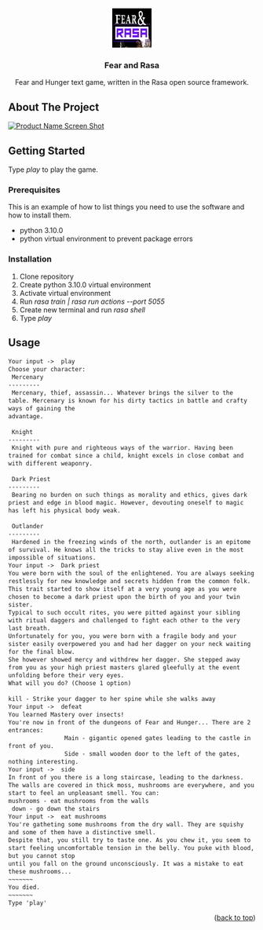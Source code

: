 <!-- Improved compatibility of back to top link: See: https://github.com/othneildrew/Best-README-Template/pull/73 -->
<a name="readme-top"></a>
<!--
*** Fear and Hunger text game, written in the Rasa open source framework.
-->



<!-- PROJECT LOGO -->
<br />
<div align="center">
  <a href="https://github.com/1ADIS1/repository/fear-and-rasa/master/FearAndRasa.png">
    <img src="FearAndRasa.png" alt="Logo" width="80" height="80">
  </a>

  <h3 align="center">Fear and Rasa</h3>

  <p align="center">
    Fear and Hunger text game, written in the Rasa open source framework.
  </p>
</div>




<!-- ABOUT THE PROJECT -->
## About The Project

[![Product Name Screen Shot][product-screenshot]](https://example.com)


<!-- GETTING STARTED -->
## Getting Started

Type *play* to play the game.

### Prerequisites

This is an example of how to list things you need to use the software and how to install them.
* python 3.10.0
* python virtual environment to prevent package errors

### Installation

1. Clone repository
2. Create python 3.10.0 virtual environment
3. Activate virtual environment
4. Run *rasa train | rasa run actions --port 5055*
5. Create new terminal and run *rasa shell*
6. Type *play*


<!-- USAGE EXAMPLES -->
## Usage

```
Your input ->  play                                                                                                                                       
Choose your character: 
 Mercenary 
---------
 Mercenary, thief, assassin... Whatever brings the silver to the table. Mercenary is known for his dirty tactics in battle and crafty ways of gaining the 
advantage.

 Knight
---------
 Knight with pure and righteous ways of the warrior. Having been trained for combat since a child, knight excels in close combat and with different weaponry.

 Dark Priest
---------
 Bearing no burden on such things as morality and ethics, gives dark priest and edge in blood magic. However, devouting oneself to magic has left his physical body weak.

 Outlander
---------
 Hardened in the freezing winds of the north, outlander is an epitome of survival. He knows all the tricks to stay alive even in the most impossible of situations.
Your input ->  Dark priest
You were born with the soul of the enlightened. You are always seeking restlessly for new knowledge and secrets hidden from the common folk.
This trait started to show itself at a very young age as you were chosen to become a dark priest upon the birth of you and your twin sister.
Typical to such occult rites, you were pitted against your sibling with ritual daggers and challenged to fight each other to the very last breath.
Unfortunately for you, you were born with a fragile body and your sister easily overpowered you and had her dagger on your neck waiting for the final blow.
She however showed mercy and withdrew her dagger. She stepped away from you as your high priest masters glared gleefully at the event unfolding before their very eyes.
What will you do? (Choose 1 option)

kill - Strike your dagger to her spine while she walks away
Your input ->  defeat
You learned Mastery over insects!
You're now in front of the dungeons of Fear and Hunger... There are 2 entrances:
                Main - gigantic opened gates leading to the castle in front of you.
                Side - small wooden door to the left of the gates, nothing interesting.
Your input ->  side
In front of you there is a long staircase, leading to the darkness.
The walls are covered in thick moss, mushrooms are everywhere, and you start to feel an unpleasant smell. You can:
mushrooms - eat mushrooms from the walls
 down - go down the stairs
Your input ->  eat mushrooms
You're gatheting some mushrooms from the dry wall. They are squishy and some of them have a distinctive smell.
Despite that, you still try to taste one. As you chew it, you seem to start feeling uncomfortable tension in the belly. You puke with blood, but you cannot stop
until you fall on the ground unconsciously. It was a mistake to eat these mushrooms...
~~~~~~~
You died.
~~~~~~~
Type 'play'
```

<p align="right">(<a href="#readme-top">back to top</a>)</p>



<!-- MARKDOWN LINKS & IMAGES -->
<!-- https://www.markdownguide.org/basic-syntax/#reference-style-links -->
[contributors-shield]: https://img.shields.io/github/contributors/othneildrew/Best-README-Template.svg?style=for-the-badge
[contributors-url]: https://github.com/othneildrew/Best-README-Template/graphs/contributors
[forks-shield]: https://img.shields.io/github/forks/othneildrew/Best-README-Template.svg?style=for-the-badge
[forks-url]: https://github.com/othneildrew/Best-README-Template/network/members
[stars-shield]: https://img.shields.io/github/stars/othneildrew/Best-README-Template.svg?style=for-the-badge
[stars-url]: https://github.com/othneildrew/Best-README-Template/stargazers
[issues-shield]: https://img.shields.io/github/issues/othneildrew/Best-README-Template.svg?style=for-the-badge
[issues-url]: https://github.com/othneildrew/Best-README-Template/issues
[license-shield]: https://img.shields.io/github/license/othneildrew/Best-README-Template.svg?style=for-the-badge
[license-url]: https://github.com/othneildrew/Best-README-Template/blob/master/LICENSE.txt
[linkedin-shield]: https://img.shields.io/badge/-LinkedIn-black.svg?style=for-the-badge&logo=linkedin&colorB=555
[linkedin-url]: https://linkedin.com/in/othneildrew
[product-screenshot]: images/screenshot.png
[Next.js]: https://img.shields.io/badge/next.js-000000?style=for-the-badge&logo=nextdotjs&logoColor=white
[Next-url]: https://nextjs.org/
[React.js]: https://img.shields.io/badge/React-20232A?style=for-the-badge&logo=react&logoColor=61DAFB
[React-url]: https://reactjs.org/
[Vue.js]: https://img.shields.io/badge/Vue.js-35495E?style=for-the-badge&logo=vuedotjs&logoColor=4FC08D
[Vue-url]: https://vuejs.org/
[Angular.io]: https://img.shields.io/badge/Angular-DD0031?style=for-the-badge&logo=angular&logoColor=white
[Angular-url]: https://angular.io/
[Svelte.dev]: https://img.shields.io/badge/Svelte-4A4A55?style=for-the-badge&logo=svelte&logoColor=FF3E00
[Svelte-url]: https://svelte.dev/
[Laravel.com]: https://img.shields.io/badge/Laravel-FF2D20?style=for-the-badge&logo=laravel&logoColor=white
[Laravel-url]: https://laravel.com
[Bootstrap.com]: https://img.shields.io/badge/Bootstrap-563D7C?style=for-the-badge&logo=bootstrap&logoColor=white
[Bootstrap-url]: https://getbootstrap.com
[JQuery.com]: https://img.shields.io/badge/jQuery-0769AD?style=for-the-badge&logo=jquery&logoColor=white
[JQuery-url]: https://jquery.com 